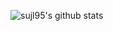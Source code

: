 ![sujl95's github stats](https://github-readme-stats.vercel.app/api?username=sujl95&show_icons=true&theme=synthwave)
